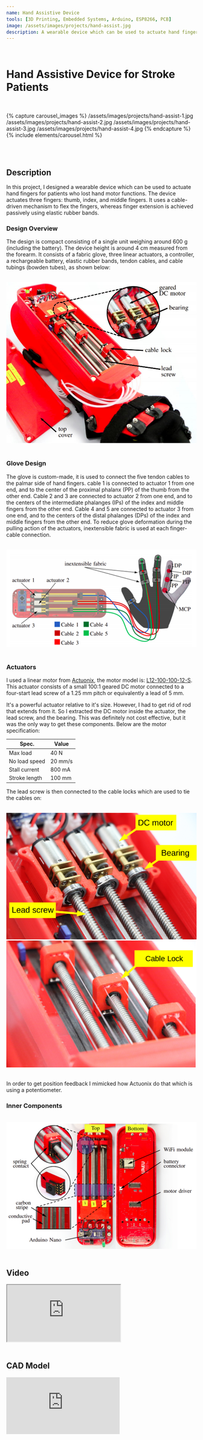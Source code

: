 ```yaml
---
name: Hand Assistive Device
tools: [3D Printing, Embedded Systems, Arduino, ESP8266, PCB]
image: /assets/images/projects/hand-assist.jpg
description: A wearable device which can be used to actuate hand fingers for patients  who lost hand motor functions
---
```


<br>

# **Hand Assistive Device for Stroke Patients**

<br>

{% capture carousel_images %}
/assets/images/projects/hand-assist-1.jpg
/assets/images/projects/hand-assist-2.jpg
/assets/images/projects/hand-assist-3.jpg
/assets/images/projects/hand-assist-4.jpg
{% endcapture %}
{% include elements/carousel.html %}

<br>
<br>

## Description

In this project, I designed a wearable device which can be used to actuate hand fingers for patients  who lost hand motor functions. The device actuates three fingers: thumb, index, and middle fingers. It uses a cable-driven mechanism to flex the fingers, whereas finger extension is achieved passively using elastic rubber bands.

### Design Overview

The design is compact consisting of a single unit weighing around 600 g (including the battery). The device height is around 4 cm measured from the forearm. It consists of a fabric glove, three linear actuators, a controller, a rechargeable battery, elastic rubber bands, tendon cables, and cable tubings (bowden tubes), as shown below:

<br>
<div class="container">
  <div class="row">
    <div class="col-sm-6">
     <img src="/assets/images/projects/hand-assist-5.jpg" class="img-fluid rounded">
    </div>
  </div>
</div>
<br>

### Glove Design

The glove is custom-made, it is used to connect the five tendon
cables to the palmar side of hand fingers. cable 1 is connected to actuator
1 from one end, and to the center of the proximal phalanx
(PP) of the thumb from the other end. Cable 2 and 3 are
connected to actuator 2 from one end, and to the centers
of the intermediate phalanges (IPs) of the index and middle
fingers from the other end. Cable 4 and 5 are connected to
actuator 3 from one end, and to the centers of the distal
phalanges (DPs) of the index and middle fingers from the
other end. To reduce glove deformation during the pulling
action of the actuators, inextensible fabric is used at each
finger-cable connection.

<br>
<div class="container">
  <div class="row">
    <div class="col-sm-7">
      <img src="/assets/images/projects/hand-assist-6.png" class="img-fluid rounded">
    </div>
  </div>
</div>
<br>

### Actuators

I used a linear motor from [Actuonix](https://www.actuonix.com/), the motor model is: [L12-100-100-12-S](https://www.actuonix.com/L12-S-Micro-Linear-Actuator-with-Limit-Switches-p/l12-s.htm?1=1&CartID=0). This actuator consists of a small  100:1 geared DC motor connected to a four-start lead screw of a 1.25 mm pitch or equivalently a lead of 5 mm.

It's a powerful actuator relative to it's size. However, I had to get rid of rod that extends from it. So I extracted the DC motor inside the actuator, the lead screw, and the bearing. This was definitely not cost effective, but it was the only way to get these components. Below are the motor specification:

| Spec.         | Value   |
| ------------- | ------- |
| Max load      | 40 N    |
| No load speed | 20 mm/s |
| Stall current | 800 mA  |
| Stroke length | 100 mm  |



The lead screw is then connected to the cable locks which are used to tie the cables on:

<br>
<div class="container">
  <div class="row">
    <div class="col-sm-4">
      <img src="/assets/images/projects/hand-assist-8.png" class="img-fluid rounded">
    </div>
    <div class="col-sm-4">
      <img src="/assets/images/projects/hand-assist-9.png" class="img-fluid rounded">
    </div>    
  </div>
</div>
<br>

In order to get position feedback I mimicked how Actuonix do that which is using a potentiometer. 

### Inner Components

<br>
<div class="container">
  <div class="row">
    <div class="col-sm-7">
      <img src="/assets/images/projects/hand-assist-7.png" class="img-fluid rounded">
    </div>
  </div>
</div>
<br>

## Video

<div class="embed-responsive embed-responsive-16by9">
  <iframe class="embed-responsive-item" src="https://www.youtube.com/embed/P6YCmyWKjm4" allowfullscreen></iframe>
</div>
<br>

## CAD Model

<div class="embed-responsive embed-responsive-16by9">
<iframe src="https://myhub.autodesk360.com/ue28a719c/shares/public/SHabee1QT1a327cf2b7a670112eb3c7b5443?mode=embed" allowfullscreen="true" webkitallowfullscreen="true" mozallowfullscreen="true"  frameborder="0">
</div>